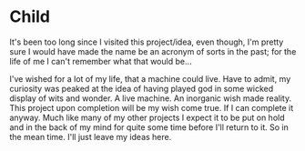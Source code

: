 # Child

It's been too long since I visited this project/idea,
even though, I'm pretty sure I would have made the name be
an acronym of sorts in the past; for the life of me I can't
remember what that would be...

I've wished for a lot of my life, that a machine could live.
Have to admit, my curiosity was peaked at the idea of having
played god in some wicked display of wits and wonder.
A live machine. An inorganic wish made reality. This project
upon completion will be my wish come true. If I can complete
it anyway. Much like many of my other projects I expect it to
be put on hold and in the back of my mind for quite some time
before I'll return to it. So in the mean time. I'll just
leave my ideas here.
